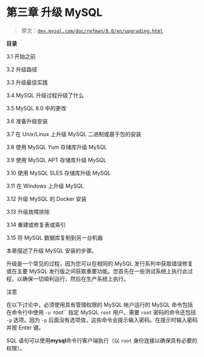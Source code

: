 # 第三章 升级 MySQL

> 原文：[`dev.mysql.com/doc/refman/8.0/en/upgrading.html`](https://dev.mysql.com/doc/refman/8.0/en/upgrading.html)

**目录**

3.1 开始之前

3.2 升级路径

3.3 升级最佳实践

3.4 MySQL 升级过程升级了什么

3.5 MySQL 8.0 中的更改

3.6 准备升级安装

3.7 在 Unix/Linux 上升级 MySQL 二进制或基于包的安装

3.8 使用 MySQL Yum 存储库升级 MySQL

3.9 使用 MySQL APT 存储库升级 MySQL

3.10 使用 MySQL SLES 存储库升级 MySQL

3.11 在 Windows 上升级 MySQL

3.12 升级 MySQL 的 Docker 安装

3.13 升级故障排除

3.14 重建或修复表或索引

3.15 将 MySQL 数据库复制到另一台机器

本章描述了升级 MySQL 安装的步骤。

升级是一个常见的过程，因为您可以在相同的 MySQL 发行系列中获取错误修复或在主要 MySQL 发行版之间获取重要功能。您首先在一些测试系统上执行此过程，以确保一切顺利运行，然后在生产系统上执行。

注意

在以下讨论中，必须使用具有管理权限的 MySQL 帐户运行的 MySQL 命令包括在命令行中使用 `-u `root`` 指定 MySQL `root` 用户。需要 `root` 密码的命令还包括 `-p` 选项。因为 `-p` 后面没有选项值，这些命令会提示输入密码。在提示时输入密码并按 Enter 键。

SQL 语句可以使用**mysql**命令行客户端执行（以 `root` 身份连接以确保具有必要的权限）。
